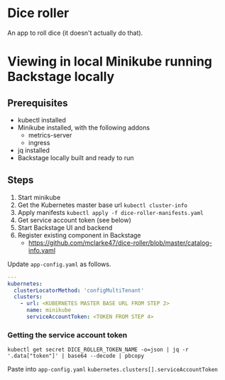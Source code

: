 # Dice roller

An app to roll dice (it doesn't actually do that).

# Viewing in local Minikube running Backstage locally

## Prerequisites

- kubectl installed
- Minikube installed, with the following addons
  - metrics-server
  - ingress
- jq installed
- Backstage locally built and ready to run

## Steps

1. Start minikube
2. Get the Kubernetes master base url `kubectl cluster-info`
3. Apply manifests `kubectl apply -f dice-roller-manifests.yaml`
4. Get service account token (see below)
5. Start Backstage UI and backend
6. Register existing component in Backstage
   - https://github.com/mclarke47/dice-roller/blob/master/catalog-info.yaml

Update `app-config.yaml` as follows.

```yaml
---
kubernetes:
  clusterLocatorMethod: 'configMultiTenant'
  clusters:
    - url: <KUBERNETES MASTER BASE URL FROM STEP 2>
      name: minikube
      serviceAccountToken: <TOKEN FROM STEP 4>
```

### Getting the service account token

```
kubectl get secret DICE_ROLLER_TOKEN_NAME -o=json | jq -r '.data["token"]' | base64 --decode | pbcopy
```

Paste into `app-config.yaml` `kubernetes.clusters[].serviceAccountToken`
